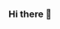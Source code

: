 ### Hi there 👋

<!--
**ceoalphonso/ceoalphonso** is a ✨ _special_ ✨ repository because its `README.md` (this file) appears on your GitHub profile.

Here are some ideas to get you started:

- 🔭 I’m currently working on an app for monetization
- 🌱 I’m currently learning the whole github schematics and how we can integrate
- 👯 I’m looking to collaborate on monetizing apps and I offer marketing, promotion and sales
- 🤔 I’m looking for help with app development
- 💬 Ask me about marketing and sales
- 📫 How to reach me: alhayden344@gmail.com
- 😄 Pronouns: ...
- ⚡ Fun fact: ...
-->

